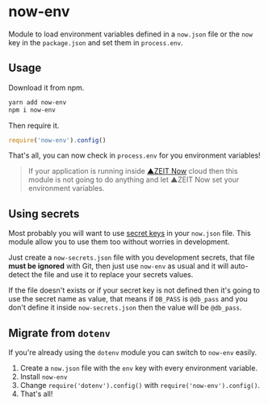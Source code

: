 # now-env
Module to load environment variables defined in a `now.json` file or the `now` key in the `package.json` and set them in `process.env`.

## Usage
Download it from npm.

```bash
yarn add now-env
npm i now-env
```

Then require it.

```js
require('now-env').config()
```

That's all, you can now check in `process.env` for you environment variables!

> If your application is running inside [▲ZEIT Now](https://now.sh) cloud then this module is not going to do anything and let ▲ZEIT Now set your environment variables.

## Using secrets
Most probably you will want to use [secret keys](https://zeit.co/docs/features/env-and-secrets#securing-env-variables-using-secrets) in your `now.json` file. This module allow you to use them too without worries in development.

Just create a `now-secrets.json` file with you development secrets, that file **must be ignored** with Git, then just use `now-env` as usual and it will auto-detect the file and use it to replace your secrets values.

If the file doesn't exists or if your secret key is not defined then it's going to use the secret name as value, that means if `DB_PASS` is `@db_pass` and you don't define it inside `now-secrets.json` then the value will be `@db_pass`.

## Migrate from `dotenv`
If you're already using the `dotenv` module you can switch to `now-env` easily.

1. Create a `now.json` file with the `env` key with every environment variable.
2. Install `now-env`
3. Change `require('dotenv').config()` with `require('now-env').config()`.
4. That's all!
